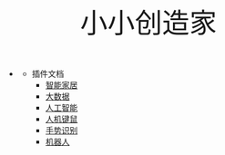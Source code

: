 <br/>
<center><font face="黑体" size=10>小小创造家</font></center>
  
<br/>
<br/>


- <center>  </center>

    - 插件文档
        - [智能家居](./智能家居.md)
        - [大数据](./大数据.md)
        - [人工智能](./人工智能.md)
        - [人机键鼠](./人机键鼠.md)
        - [手势识别](./hand_cong.md)
        - [机器人](./大数据.md)
